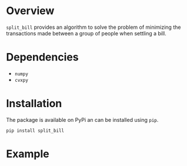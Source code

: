 # Overview

`split_bill` provides an algorithm to solve the problem of minimizing the transactions made between a group of people when settling a bill. 

# Dependencies

* `numpy`
* `cvxpy`

# Installation

The package is available on PyPi an can be installed using `pip`.

```commandline
pip install split_bill
```



# Example



```python

```
